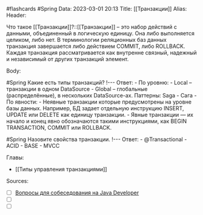 #flashcards #Spring 
Data: 2023-03-01 20:13
Title: [[Транзакции]]
Alias:
Header:

Что такое [[Транзакции]]?::[[Транзакции]] – это набор действий с данными, объединенный в логическую единицу. Она либо выполняется целиком, либо нет. В терминологии реляционных баз данных транзакция завершается либо действием COMMIT, либо ROLLBACK. Каждая транзакция рассматривается как внутренне связный, надежный и независимый от других транзакций элемент.
<!--SR:!2023-11-03,10,330-->


Body:



#Spring 
Какие есть типы транзакций?
!---
Ответ:
	- По уровню:
			- Local – транзакции в одном DataSource
			- Global – глобальные (распределённые), в нескольких DataSource-ах. Паттерны: Saga - Сага
	- По явности:
			- Неявные транзакции которые предусмотрены на уровне базы данных. Например, БД задает отдельную инструкцию INSERT, UPDATE или DELETE как единицу транзакции.
			- Явные транзакции — их начало и конец явно обозначаются такими инструкциями, как BEGIN TRANSACTION, COMMIT или ROLLBACK.
<!--SR:!2023-10-27,1,210-->



#Spring 
Назовите свойства транзакции.
!---
Ответ:
	- @Transactional
	- ACID
	- BASE
	- MVCC
<!--SR:!2023-10-27,1,130-->






Главы:
- [[Типы управления транзакциями]]


Sources:
- [ ] [Вопросы для собеседования на Java Developer](https://github.com/enhorse/java-interview/blob/master/README.md#%D0%9E%D0%9E%D0%9F)
- [ ] []()
- [ ] []()

